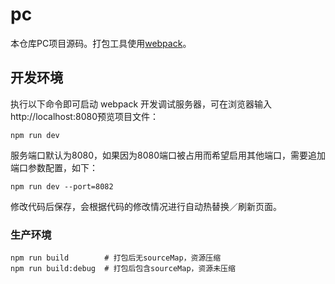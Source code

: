 # pc
本仓库PC项目源码。打包工具使用[webpack](https://webpack.github.io)。

## 开发环境

执行以下命令即可启动 webpack 开发调试服务器，可在浏览器输入http://localhost:8080预览项目文件：

```
npm run dev
```

服务端口默认为8080，如果因为8080端口被占用而希望启用其他端口，需要追加端口参数配置，如下：

```
npm run dev --port=8082
```

修改代码后保存，会根据代码的修改情况进行自动热替换／刷新页面。

### 生产环境

```
npm run build        # 打包后无sourceMap，资源压缩
npm run build:debug  # 打包后包含sourceMap，资源未压缩
```